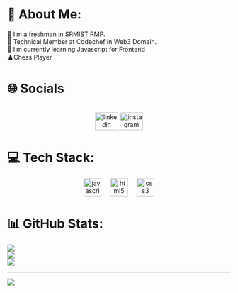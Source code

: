 # 💫 About Me:
🔭 I’m a freshman in SRMIST RMP.<br>🤝 Technical Member at Codechef in Web3 Domain.<br>🌱 I’m currently learning Javascript for Frontend<br>♟️Chess Player


# 🌐 Socials
<br clear="both">

<div align="center">
  <a href="https://www.linkedin.com/in/riteshkumaran/" target="_blank">
    <img src="https://raw.githubusercontent.com/maurodesouza/profile-readme-generator/master/src/assets/icons/social/linkedin/default.svg" width="52" height="40" alt="linkedin logo"  />
  </a>
  <a href="https://www.instagram.com/_ritzzzz._/" target="_blank">
    <img src="https://raw.githubusercontent.com/maurodesouza/profile-readme-generator/master/src/assets/icons/social/instagram/default.svg" width="52" height="40" alt="instagram logo"  />
  </a>
</div>

# 💻 Tech Stack:
<div align="center">
    <img src="https://cdn.jsdelivr.net/gh/devicons/devicon/icons/javascript/javascript-original.svg" height="40" alt="javascript logo"  />
  <img width="12" />
 
  <img src="https://cdn.jsdelivr.net/gh/devicons/devicon/icons/html5/html5-original.svg" height="40" alt="html5 logo"  />
  <img width="12" />
  <img src="https://cdn.jsdelivr.net/gh/devicons/devicon/icons/css3/css3-original.svg" height="40" alt="css3 logo"  />
</div> 


# 📊 GitHub Stats:
![](https://github-readme-stats.vercel.app/api?username=Shruthidev0805&theme=dark&hide_border=false&include_all_commits=false&count_private=false)<br/>
![](https://github-readme-streak-stats.herokuapp.com/?user=Shruthidev0805&theme=dark&hide_border=false)<br/>
![](https://github-readme-stats.vercel.app/api/top-langs/?username=Shruthidev0805&theme=dark&hide_border=false&include_all_commits=false&count_private=false&layout=compact)

---
[![](https://visitcount.itsvg.in/api?id=Shruthidev0805&icon=6&color=4)](https://visitcount.itsvg.in)

<!-- Proudly created with GPRM ( https://gprm.itsvg.in ) -->
